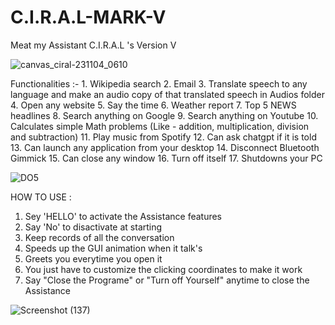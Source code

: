 # C.I.R.A.L-MARK-V

Meat my Assistant C.I.R.A.L 's Version V

![canvas_ciral-231104_0610](https://github.com/suryadeepta/C.I.R.A.L-MARK-6.9/assets/121755483/7c448588-63b3-451f-83f2-5eb022351d7a)


Functionalities :-
     1. Wikipedia search
     2. Email 
     3. Translate speech to any language and make an audio copy of that translated speech in Audios folder
     4. Open any website 
     5. Say the time
     6. Weather report 
     7. Top 5 NEWS headlines 
     8. Search anything on Google
     9. Search anything on Youtube
     10. Calculates simple Math problems (Like - addition, multiplication, division and subtraction)
     11. Play music from Spotify
     12. Can ask chatgpt if it is told 
     13. Can launch any application from your desktop 
     14. Disconnect Bluetooth Gimmick
     15. Can close any window
     16. Turn off itself
     17. Shutdowns your PC 

![DO5](https://github.com/suryadeepta/C.I.R.A.L-MARK-V/assets/121755483/12d9920c-15fe-4c6f-b086-f5b95f57da07)

HOW TO USE :
   1. Sey 'HELLO' to activate the Assistance features
   2. Say 'No' to disactivate at starting
   3. Keep records of all the conversation 
   4. Speeds up the GUI animation when it talk's
   5. Greets you everytime you open it
   6. You just have to customize the clicking coordinates to make it work
   7. Say "Close the Programe" or "Turn off Yourself" anytime to close the Assistance


![Screenshot (137)](https://github.com/suryadeepta/C.I.R.A.L-MARK-V/assets/121755483/9e91b0e6-a7d3-481b-adb2-5b00fcd404f1)

